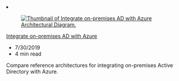 <!-- This file is automatically generated by build/architectures/build_index.py. Any updates will be lost. -->

<!-- markdownlint-disable MD033 -->

<li class="grid-item item-column" data-categories="Identity Hybrid ">
<article class="card">
    <div class="card-header has-margin-bottom-none" aria-hidden="true">
        <figure class="image diagram has-height-175 has-overflow-hidden level">
            <a href="/azure/architecture/reference-architectures/identity"><img src="/azure/architecture/browse/thumbs/identity.png" class="diagram" alt="Thumbnail of Integrate on-premises AD with Azure Architectural Diagram." data-linktype="relative-path"></a>
        </figure>
    </div>
    <div class="card-content">
        <a class="card-content-title has-margin-top-none" href="/azure/architecture/reference-architectures/identity">
            <p>Integrate on-premises AD with Azure</p>
        </a>
        <ul class="card-content-metadata">
            <li>7/30/2019</li>
            <li>4 min read</li>
        </ul>
        <p class="card-content-description">Compare reference architectures for integrating on-premises Active Directory with Azure.</p>
        <div class="bottom-to-top-fade is-hidden-mobile"></div>
    </div>
</article>
</li>
